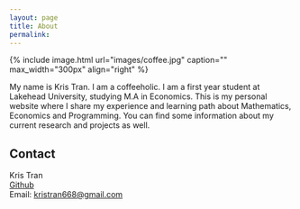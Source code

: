 ```yaml
---
layout: page
title: About
permalink: 
---
```


{% include image.html url="images/coffee.jpg" caption="" max_width="300px" align="right" %}

My name is Kris Tran. I am a coffeeholic. I am a first year student at Lakehead University, studying M.A in Economics. This is my personal website where I share my experience and learning path about Mathematics, Economics and Programming. You can find some information about my current research and projects as well. 
## Contact

Kris Tran <br />
[Github] <br />
Email: [kristran668@gmail.com]


[Github]: https://github.com/KrisTran90
[kristran668@gmail.com]: mailto:kristran668@gmail.com
